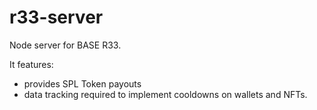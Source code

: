 # r33-server

Node server for BASE R33.

It features: 

- provides SPL Token payouts 
- data tracking required to implement cooldowns on wallets and NFTs.

